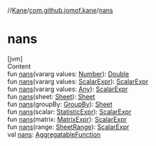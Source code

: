 //[Kane](../index.md)/[com.github.jomof.kane](index.md)/[nans](nans.md)



# nans  
[jvm]  
Content  
fun [nans](nans.md)(vararg values: [Number](https://kotlinlang.org/api/latest/jvm/stdlib/kotlin/-number/index.html)): [Double](https://kotlinlang.org/api/latest/jvm/stdlib/kotlin/-double/index.html)  
fun [nans](nans.md)(vararg values: [ScalarExpr](-scalar-expr/index.md)): [ScalarExpr](-scalar-expr/index.md)  
fun [nans](nans.md)(vararg values: [Any](https://kotlinlang.org/api/latest/jvm/stdlib/kotlin/-any/index.html)): [ScalarExpr](-scalar-expr/index.md)  
fun [nans](nans.md)(sheet: [Sheet](../com.github.jomof.kane.impl.sheet/-sheet/index.md)): [Sheet](../com.github.jomof.kane.impl.sheet/-sheet/index.md)  
fun [nans](nans.md)(groupBy: [GroupBy](../com.github.jomof.kane.impl.sheet/-group-by/index.md)): [Sheet](../com.github.jomof.kane.impl.sheet/-sheet/index.md)  
fun [nans](nans.md)(scalar: [StatisticExpr](-statistic-expr/index.md)): [ScalarExpr](-scalar-expr/index.md)  
fun [nans](nans.md)(matrix: [MatrixExpr](-matrix-expr/index.md)): [ScalarExpr](-scalar-expr/index.md)  
fun [nans](nans.md)(range: [SheetRange](../com.github.jomof.kane.impl.sheet/-sheet-range/index.md)): [ScalarExpr](-scalar-expr/index.md)  
val [nans](nans.md): [AggregatableFunction](../com.github.jomof.kane.impl.functions/-aggregatable-function/index.md)  



